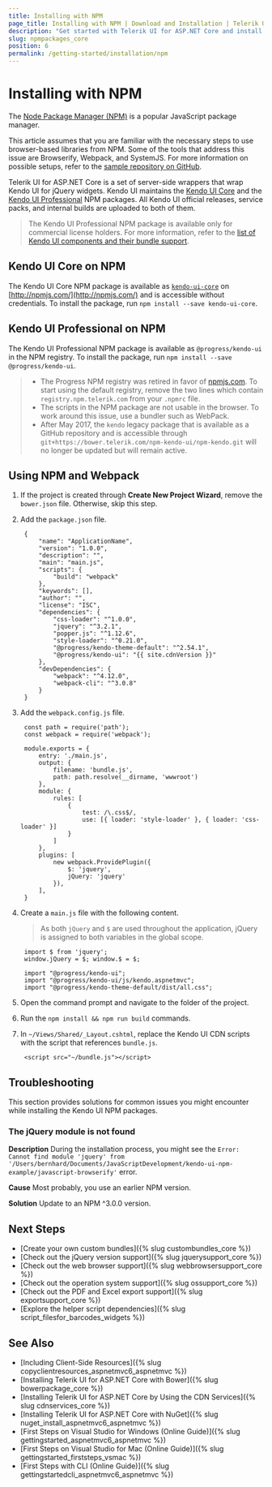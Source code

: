 ```yaml
---
title: Installing with NPM
page_title: Installing with NPM | Download and Installation | Telerik UI for ASP.NET Core
description: "Get started with Telerik UI for ASP.NET Core and install NPM packages of the helpers."
slug: npmpackages_core
position: 6
permalink: /getting-started/installation/npm
---
```


# Installing with NPM

The [Node Package Manager (NPM)](http://npmjs.com/) is a popular JavaScript package manager.

This article assumes that you are familiar with the necessary steps to use browser-based libraries from NPM. Some of the tools that address this issue are Browserify, Webpack, and SystemJS. For more information on possible setups, refer to the [sample repository on GitHub](https://github.com/telerik/kendo-ui-npm-example).

Telerik UI for ASP.NET Core is a set of server-side wrappers that wrap Kendo UI for jQuery widgets. Kendo UI maintains the [Kendo UI Core](#kendo-ui-core-on-npm) and the [Kendo UI Professional](#kendo-ui-professional-on-npm) NPM packages. All Kendo UI official releases, service packs, and internal builds are uploaded to both of them.

> The Kendo UI Professional NPM package is available only for commercial license holders. For more information, refer to the [list of Kendo UI components and their bundle support](https://docs.telerik.com/kendo-ui/introduction#list-of-widgets).

## Kendo UI Core on NPM

The Kendo UI Core NPM package is available as [`kendo-ui-core`](https://www.npmjs.com/package/kendo-ui-core) on [http://npmjs.com/](http://npmjs.com/) and is accessible without credentials. To install the package, run `npm install --save kendo-ui-core`.

## Kendo UI Professional on NPM

The Kendo UI Professional NPM package is available as `@progress/kendo-ui` in the NPM registry. To install the package, run `npm install --save @progress/kendo-ui`.

> * The Progress NPM registry was retired in favor of [npmjs.com](https://www.npmjs.com/). To start using the default registry, remove the two lines which contain `registry.npm.telerik.com` from your `.npmrc` file.
> * The scripts in the NPM package are not usable in the browser. To work around this issue, use a bundler such as WebPack.
> * After May 2017, the `kendo` legacy package that is available as a GitHub repository and is accessible through `git+https://bower.telerik.com/npm-kendo-ui/npm-kendo.git` will no longer be updated but will remain active.

## Using NPM and Webpack

1. If the project is created through **Create New Project Wizard**, remove the `bower.json` file. Otherwise, skip this step.
1. Add the `package.json` file.

        {
            "name": "ApplicationName",
            "version": "1.0.0",
            "description": "",
            "main": "main.js",
            "scripts": {
                "build": "webpack"
            },
            "keywords": [],
            "author": "",
            "license": "ISC",
            "dependencies": {
                "css-loader": "^1.0.0",
                "jquery": "^3.2.1",
                "popper.js": "^1.12.6",
                "style-loader": "^0.21.0",
                "@progress/kendo-theme-default": "^2.54.1",
                "@progress/kendo-ui": "{{ site.cdnVersion }}"
            },
            "devDependencies": {
                "webpack": "^4.12.0",
                "webpack-cli": "^3.0.8"
            }
        }

1. Add the `webpack.config.js` file.

        const path = require('path');
        const webpack = require('webpack');

        module.exports = {
            entry: './main.js',
            output: {
                filename: 'bundle.js',
                path: path.resolve(__dirname, 'wwwroot')
            },
            module: {
                rules: [
                    {
                        test: /\.css$/,
                        use: [{ loader: 'style-loader' }, { loader: 'css-loader' }]
                    }
                ]
            },
            plugins: [
                new webpack.ProvidePlugin({
                    $: 'jquery',
                    jQuery: 'jquery'
                }),
            ],
        }

1. Create a `main.js` file with the following content.

    > As both `jQuery` and `$` are used throughout the application, jQuery is assigned to both variables in the global scope.

        import $ from 'jquery';
        window.jQuery = $; window.$ = $;

        import "@progress/kendo-ui";
        import "@progress/kendo-ui/js/kendo.aspnetmvc";
        import "@progress/kendo-theme-default/dist/all.css";


1. Open the command prompt and navigate to the folder of the project.
1. Run the `npm install && npm run build` commands.
1. In `~/Views/Shared/_Layout.cshtml`, replace the Kendo UI CDN scripts with the script that references `bundle.js`.

        <script src="~/bundle.js"></script>

## Troubleshooting

This section provides solutions for common issues you might encounter while installing the Kendo UI NPM packages.

### The jQuery module is not found

**Description** During the installation process, you might see the `Error: Cannot find module 'jquery' from '/Users/bernhard/Documents/JavaScriptDevelopment/kendo-ui-npm-example/javascript-browserify'` error.

**Cause** Most probably, you use an earlier NPM version.

**Solution** Update to an NPM ^3.0.0 version.

## Next Steps

* [Create your own custom bundles]({% slug custombundles_core %})
* [Check out the jQuery version support]({% slug jquerysupport_core %})
* [Check out the web browser support]({% slug webbrowsersupport_core %})
* [Check out the operation system support]({% slug ossupport_core %})
* [Check out the PDF and Excel export support]({% slug exportsupport_core %})
* [Explore the helper script dependencies]({% slug script_filesfor_barcodes_widgets %})

## See Also

* [Including Client-Side Resources]({% slug copyclientresources_aspnetmvc6_aspnetmvc %})
* [Installing Telerik UI for ASP.NET Core with Bower]({% slug bowerpackage_core %})
* [Installing Telerik UI for ASP.NET Core by Using the CDN Services]({% slug cdnservices_core %})
* [Installing Telerik UI for ASP.NET Core with NuGet]({% slug nuget_install_aspnetmvc6_aspnetmvc %})
* [First Steps on Visual Studio for Windows (Online Guide)]({% slug gettingstarted_aspnetmvc6_aspnetmvc %})
* [First Steps on Visual Studio for Mac (Online Guide)]({% slug gettingstarted_firststeps_vsmac %})
* [First Steps with CLI (Online Guide)]({% slug gettingstartedcli_aspnetmvc6_aspnetmvc %})

